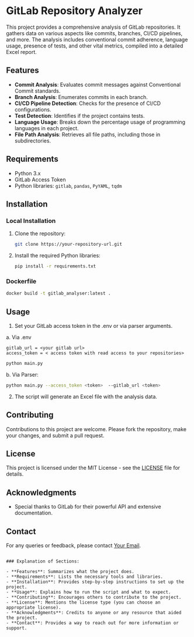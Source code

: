 # GitLab Repository Analyzer

This project provides a comprehensive analysis of GitLab repositories. It gathers data on various aspects like commits,
branches, CI/CD pipelines, and more. The analysis includes conventional commit adherence, language usage, presence of
tests, and other vital metrics, compiled into a detailed Excel report.

## Features

- **Commit Analysis**: Evaluates commit messages against Conventional Commit standards.
- **Branch Analysis**: Enumerates commits in each branch.
- **CI/CD Pipeline Detection**: Checks for the presence of CI/CD configurations.
- **Test Detection**: Identifies if the project contains tests.
- **Language Usage**: Breaks down the percentage usage of programming languages in each project.
- **File Path Analysis**: Retrieves all file paths, including those in subdirectories.

## Requirements

- Python 3.x
- GitLab Access Token
- Python libraries: `gitlab`, `pandas`, `PyYAML`, `tqdm`

## Installation

### Local Installation

1. Clone the repository:
   ```bash
   git clone https://your-repository-url.git
   ```
2. Install the required Python libraries:
   ```bash
   pip install -r requirements.txt
   ```

### Dockerfile

```bash
docker build -t gitlab_analyser:latest .

```

## Usage

1. Set your GitLab access token in the .env or via parser arguments.

a. Via .env 

   ```.env
   gitlab_url = <your gitlab url>
   access_token = < access token with read access to your repositories>
   ```
   ```bash
   python main.py
   ```

b. Via Parser:

   ```bash
   python main.py --access_token <token>  --gitlab_url <token>
   ```

2. The script will generate an Excel file with the analysis data.


## Contributing

Contributions to this project are welcome. Please fork the repository, make your changes, and submit a pull request.

## License

This project is licensed under the MIT License - see the [LICENSE](LICENSE) file for details.

## Acknowledgments

- Special thanks to GitLab for their powerful API and extensive documentation.

## Contact

For any queries or feedback, please contact [Your Email](mailto:alikazemi@ieee.org).

```

### Explanation of Sections:

- **Features**: Summarizes what the project does.
- **Requirements**: Lists the necessary tools and libraries.
- **Installation**: Provides step-by-step instructions to set up the project.
- **Usage**: Explains how to run the script and what to expect.
- **Contributing**: Encourages others to contribute to the project.
- **License**: Mentions the license type (you can choose an appropriate license).
- **Acknowledgments**: Credits to anyone or any resource that aided the project.
- **Contact**: Provides a way to reach out for more information or support.


